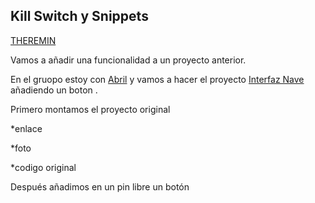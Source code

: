  ## Kill Switch y Snippets
 
 [THEREMIN ](https://github.com/ANGEY33/Arduino/blob/main/THEREMIN.ino)

 Vamos a añadir una funcionalidad a un proyecto anterior.
 
 En el gruopo estoy con [Abril](https://github.com/jjksimp/) y vamos a hacer el proyecto [Interfaz Nave](https://github.com/ANGEY33/Arduino/blob/main/Interfaz%20nave.md) añadiendo un boton .
 
 Primero montamos el proyecto original
 
*enlace

*foto

*codigo original

Después añadimos en un pin libre un botón
